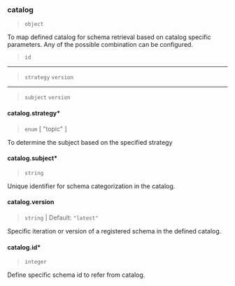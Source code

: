 ### catalog

> `object`

To map defined catalog for schema retrieval based on catalog specific parameters. Any of the possible combination can be configured.

> `id`
-----
> `strategy`
> `version`
-----
> `subject`
> `version`

#### catalog.strategy\*

> `enum` [ "topic" ]

To determine the subject based on the specified strategy

#### catalog.subject\*

> `string`

Unique identifier for schema categorization in the catalog.

#### catalog.version

> `string` | Default: `"latest"`

Specific iteration or version of a registered schema in the defined catalog.

#### catalog.id\*

> `integer`

Define specific schema id to refer from catalog.
